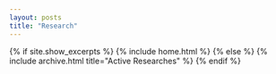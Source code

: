 ```yaml
---
layout: posts
title: "Research"
---
```


{% if site.show_excerpts %}
  {% include home.html %}
{% else %}
  {% include archive.html title="Active Researches" %}
{% endif %}
